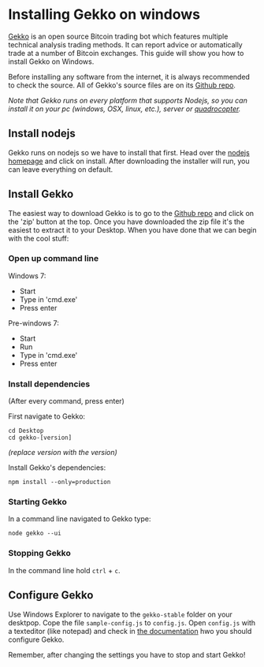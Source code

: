 # Installing Gekko on windows

[Gekko](https://github.com/askmike/gekko/) is an open source Bitcoin trading bot which features multiple technical analysis trading methods. It can report advice or automatically trade at a number of Bitcoin exchanges. This guide will show you how to install Gekko on Windows.

Before installing any software from the internet, it is always recommended to check the source. All of Gekko's source files are on its [Github repo](https://github.com/askmike/gekko/).

*Note that Gekko runs on every platform that supports Nodejs, so you can install it on your pc (windows, OSX, linux, etc.), server or [quadrocopter](https://speakerdeck.com/felixge/node-dot-js-quadcopter-programming).*

## Install nodejs

Gekko runs on nodejs so we have to install that first. Head over the [nodejs homepage](http://nodejs.org/) and click on install. After downloading the installer will run, you can leave everything on default.

## Install Gekko

The easiest way to download Gekko is to go to the [Github repo](https://github.com/askmike/gekko) and click on the 'zip' button at the top. Once you have downloaded the zip file it's the easiest to extract it to your Desktop. When you have done that we can begin with the cool stuff:

### Open up command line

Windows 7:

* Start 
* Type in 'cmd.exe'
* Press enter

Pre-windows 7:

* Start
* Run
* Type in 'cmd.exe'
* Press enter

### Install dependencies

(After every command, press enter)

First navigate to Gekko:

    cd Desktop
    cd gekko-[version]

*(replace version with the version)*
    
Install Gekko's dependencies:

    npm install --only=production
    
### Starting Gekko

In a command line navigated to Gekko type:

    node gekko --ui
    
### Stopping Gekko

In the command line hold `ctrl` + `c`.
    
## Configure Gekko

Use Windows Explorer to navigate to the `gekko-stable` folder on your desktpop. Cope the file `sample-config.js` to `config.js`. Open `config.js` with a texteditor (like notepad) and check in [the documentation](https://github.com/askmike/gekko/tree/stable/docs/Configuring_gekko.md) hwo you should configure Gekko.

Remember, after changing the settings you have to stop and start Gekko!